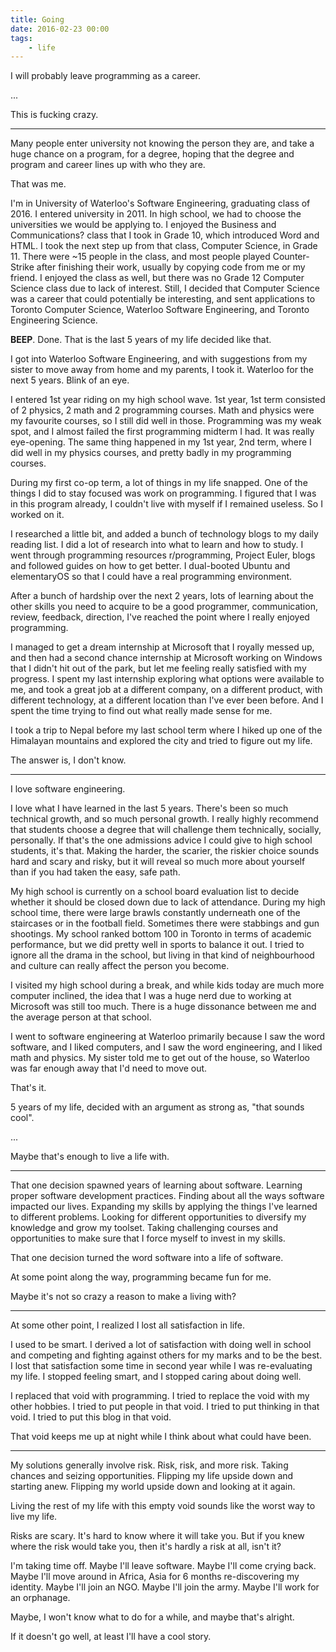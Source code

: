 ```yaml
---
title: Going
date: 2016-02-23 00:00
tags:
    - life
---
```


I will probably leave programming as a career.

...

This is fucking crazy.

---

Many people enter university not knowing the person they are, and take a huge chance on a program, for a degree, hoping that the degree and program and career lines up with who they are.

That was me.

I'm in University of Waterloo's Software Engineering, graduating class of 2016. I entered university in 2011. In high school, we had to choose the universities we would be applying to. I enjoyed the Business and Communications? class that I took in Grade 10, which introduced Word and HTML. I took the next step up from that class, Computer Science, in Grade 11. There were ~15 people in the class, and most people played Counter-Strike after finishing their work, usually by copying code from me or my friend. I enjoyed the class as well, but there was no Grade 12 Computer Science class due to lack of interest. Still, I decided that Computer Science was a career that could potentially be interesting, and sent applications to Toronto Computer Science, Waterloo Software Engineering, and Toronto Engineering Science.

**BEEP**. Done. That is the last 5 years of my life decided like that.

I got into Waterloo Software Engineering, and with suggestions from my sister to move away from home and my parents, I took it. Waterloo for the next 5 years. Blink of an eye.

I entered 1st year riding on my high school wave. 1st year, 1st term consisted of 2 physics, 2 math and 2 programming courses. Math and physics were my favourite courses, so I still did well in those. Programming was my weak spot, and I almost failed the first programming midterm I had. It was really eye-opening. The same thing happened in my 1st year, 2nd term, where I did well in my physics courses, and pretty badly in my programming courses.

During my first co-op term, a lot of things in my life snapped. One of the things I did to stay focused was work on programming. I figured that I was in this program already, I couldn't live with myself if I remained useless. So I worked on it.

I researched a little bit, and added a bunch of technology blogs to my daily reading list. I did a lot of research into what to learn and how to study. I went through programming resources r/programming, Project Euler, blogs and followed guides on how to get better. I dual-booted Ubuntu and elementaryOS so that I could have a real programming environment.

After a bunch of hardship over the next 2 years, lots of learning about the other skills you need to acquire to be a good programmer, communication, review, feedback, direction, I've reached the point where I really enjoyed programming.

I managed to get a dream internship at Microsoft that I royally messed up, and then had a second chance internship at Microsoft working on Windows that I didn't hit out of the park, but let me feeling really satisfied with my progress. I spent my last internship exploring what options were available to me, and took a great job at a different company, on a different product, with different technology, at a different location than I've ever been before. And I spent the time trying to find out what really made sense for me.

I took a trip to Nepal before my last school term where I hiked up one of the Himalayan mountains and explored the city and tried to figure out my life.

The answer is, I don't know.

---

I love software engineering.

I love what I have learned in the last 5 years. There's been so much technical growth, and so much personal growth. I really highly recommend that students choose a degree that will challenge them technically, socially, personally. If that's the one admissions advice I could give to high school students, it's that. Making the harder, the scarier, the riskier choice sounds hard and scary and risky, but it will reveal so much more about yourself than if you had taken the easy, safe path.

My high school is currently on a school board evaluation list to decide whether it should be closed down due to lack of attendance. During my high school time, there were large brawls constantly underneath one of the staircases or in the football field. Sometimes there were stabbings and gun shootings. My school ranked bottom 100 in Toronto in terms of academic performance, but we did pretty well in sports to balance it out. I tried to ignore all the drama in the school, but living in that kind of neighbourhood and culture can really affect the person you become.

I visited my high school during a break, and while kids today are much more computer inclined, the idea that I was a huge nerd due to working at Microsoft was still too much. There is a huge dissonance between me and the average person at that school.

I went to software engineering at Waterloo primarily because I saw the word software, and I liked computers, and I saw the word engineering, and I liked math and physics. My sister told me to get out of the house, so Waterloo was far enough away that I'd need to move out.

That's it.

5 years of my life, decided with an argument as strong as, "that sounds cool".

...

Maybe that's enough to live a life with.

---

That one decision spawned years of learning about software. Learning proper software development practices. Finding about all the ways software impacted our lives. Expanding my skills by applying the things I've learned to different problems. Looking for different opportunities to diversify my knowledge and grow my toolset. Taking challenging courses and opportunities to make sure that I force myself to invest in my skills.

That one decision turned the word software into a life of software.

At some point along the way, programming became fun for me.

Maybe it's not so crazy a reason to make a living with?

---

At some other point, I realized I lost all satisfaction in life.

I used to be smart. I derived a lot of satisfaction with doing well in school and competing and fighting against others for my marks and to be the best. I lost that satisfaction some time in second year while I was re-evaluating my life. I stopped feeling smart, and I stopped caring about doing well.

I replaced that void with programming. I tried to replace the void with my other hobbies. I tried to put people in that void. I tried to put thinking in that void. I tried to put this blog in that void.

That void keeps me up at night while I think about what could have been.

---

My solutions generally involve risk. Risk, risk, and more risk. Taking chances and seizing opportunities. Flipping my life upside down and starting anew. Flipping my world upside down and looking at it again.

Living the rest of my life with this empty void sounds like the worst way to live my life.

Risks are scary. It's hard to know where it will take you. But if you knew where the risk would take you, then it's hardly a risk at all, isn't it?

I'm taking time off. Maybe I'll leave software. Maybe I'll come crying back. Maybe I'll move around in Africa, Asia for 6 months re-discovering my identity. Maybe I'll join an NGO. Maybe I'll join the army. Maybe I'll work for an orphanage.

Maybe, I won't know what to do for a while, and maybe that's alright.

If it doesn't go well, at least I'll have a cool story.
